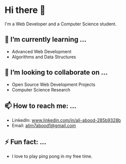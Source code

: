 # Hi there 👋

I'm a Web Developer and a Computer Science student. 

## 🌱 I’m currently learning ...

- Advanced Web Development
- Algorithms and Data Structures

## 👯 I’m looking to collaborate on ...

- Open Source Web Development Projects
- Computer Science Research

## 📫 How to reach me: ...

- LinkedIn: www.linkedin.com/in/ali-abood-285b9328b
- Email: alim7abood1@gmail.com

## ⚡ Fun fact: ...

- I love to play ping pong in my free time.
